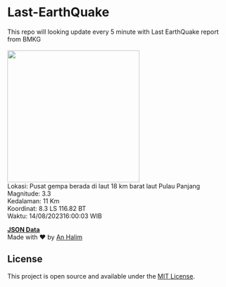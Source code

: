 # Last-EarthQuake
This repo will looking update every 5 minute with Last EarthQuake report from BMKG
<br>
<br>
<img src="https://static.bmkg.go.id/20230814160003.mmi.jpg" width="300"/>
<br>
Lokasi: Pusat gempa berada di laut 18 km barat laut Pulau Panjang <br>
Magnitude: 3.3 <br>
Kedalaman: 11 Km <br>
Koordinat: 8.3 LS 116.82 BT <br>
Waktu: 14/08/202316:00:03 WIB <br>

<a href="./data/data.json">**JSON Data**</a>
<br>
Made with ❤️ by <a href="https://github.com/an-halim">An Halim</a>
## License

This project is open source and available under the [MIT License](LICENSE).
